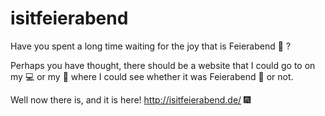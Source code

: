 # isitfeierabend

Have you spent a long time waiting for the joy that is Feierabend :tada: ?

Perhaps you have thought, there should be a website that I could go to on my :computer: or my :iphone: where I could see whether it was Feierabend :tada: or not.

Well now there is, and it is here! http://isitfeierabend.de/ :fireworks:
